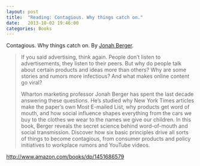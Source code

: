 ```yaml
---
layout: post
title:  "Reading: Contagious. Why things catch on."
date:   2013-10-02 19:46:00
categories: Books
---
```


Contagious. Why things catch on. By <a title="Jonah Berger" href="http://jonahberger.com/">Jonah Berger</a>.

> If you said advertising, think again. People don’t listen to advertisements, they listen to their peers. But why do people talk about certain products and ideas more than others? Why are some stories and rumors more infectious? And what makes online content go viral?
> 
> Wharton marketing professor Jonah Berger has spent the last decade answering these questions. He’s studied why New York Times articles make the paper’s own Most E-mailed List, why products get word of mouth, and how social influence shapes everything from the cars we buy to the clothes we wear to the names we give our children. In this book, Berger reveals the secret science behind word-of-mouth and social transmission. Discover how six basic principles drive all sorts of things to become contagious, from consumer products and policy initiatives to workplace rumors and YouTube videos.

<a href="http://www.amazon.com/books/dp/1451686579">http://www.amazon.com/books/dp/1451686579</a>